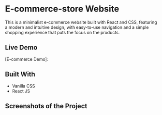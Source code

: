 # E-commerce-store Website

This is a minimalist e-commerce website built with React and CSS, featuring a modern and intuitive design, with easy-to-use navigation and a simple shopping experience that puts the focus on the products.

## Live Demo

[E-commerce Demo]: 

## Built With

- Vanilla CSS
- React JS

## Screenshots of the Project

